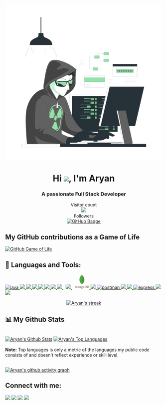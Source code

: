 <div align="center">
<a href="#"><img width="500px" src="./images/—Pngtree—hacker%20programming%20flat%20clipart%20illustration_5388978.png"/></a>
</div>

<h1 align="center">Hi <img src="https://raw.githubusercontent.com/MartinHeinz/MartinHeinz/master/wave.gif" width="30px">, I'm Aryan</h1>
<h3 align="center">A passionate Full Stack Developer</h3>

<p align="center"> 
  Visitor count<br>
  <img src="https://profile-counter.glitch.me/AryanBagade/count.svg" /><br>
  Followers<br>
  <a href="https://github.com/AryanBagade?tab=followers"><img src="https://img.shields.io/github/followers/AryanBagade?label=Followers&style=social" alt="GitHub Badge"></a>
</p>

## My GitHub contributions as a Game of Life

[![GitHub Game of Life](https://github4life.herokuapp.com/AryanBagade.gif?z=6)](https://github4life.herokuapp.com/TheAaryan)

## 🚀 Languages and Tools:

<p align="left"> 
    <a href="https://www.java.com" target="_blank"> <img alt="java" src="https://img.icons8.com/color/48/000000/java-coffee-cup-logo.png"/> </a>
    <a href="https://reactjs.org/" target="_blank"> <img src="https://img.icons8.com/color/48/000000/react-native.png"/> </a>
    <a href="https://developer.mozilla.org/en-US/docs/Web/JavaScript" target="_blank"> <img src="https://img.icons8.com/color/48/000000/javascript.png"/> </a> 
    <a href="https://www.w3.org/html/" target="_blank"> <img src="https://img.icons8.com/color/48/000000/html-5.png"/> </a> 
    <a href="https://www.w3schools.com/css/" target="_blank"> <img src="https://img.icons8.com/color/48/000000/css3.png"/> </a> 
    <a href="https://getbootstrap.com" target="_blank"> <img src="https://img.icons8.com/color/48/000000/bootstrap.png"/> </a> 
    <a href="https://www.python.org" target="_blank"> <img src="https://img.icons8.com/color/48/000000/python.png"/> </a> 
    <a style="padding-right:8px;" href="https://nodejs.org" target="_blank"> <img src="https://img.icons8.com/color/48/000000/nodejs.png"/> </a> 
    <a style="padding-right:8px;" href="https://www.mysql.com/" target="_blank"> <img src="https://img.icons8.com/fluent/50/000000/mysql-logo.png"/> </a>
    <a href="https://www.mongodb.com/" target="_blank"> <img src="https://raw.githubusercontent.com/devicons/devicon/master/icons/mongodb/mongodb-original-wordmark.svg" alt="mongodb" width="48" height="48"/> </a> 
    <a href="https://firebase.google.com/" target="_blank"> <img src="https://img.icons8.com/color/48/000000/firebase.png"/> </a> 
    <a href="https://postman.com" target="_blank"> <img src="https://www.vectorlogo.zone/logos/getpostman/getpostman-icon.svg" alt="postman" width="45" height="45"/> </a>   
    <a href="https://git-scm.com/" target="_blank"> <img src="https://img.icons8.com/color/48/000000/git.png"/> </a> 
    <a href="https://redux.js.org" target="_blank"> <img src="https://img.icons8.com/color/48/000000/redux.png"/> </a>
    <a href="https://expressjs.com" target="_blank"> <img src="https://img.icons8.com/ios-filled/50/000000/js.png" alt="express" width="40" height="40"/> </a>
    <a href="https://www.w3schools.com/CPP/default.asp" target="_blank"><img src="https://img.icons8.com/color/48/000000/c-plus-plus-logo.png"/> </a>
    <a href="https://www.javatpoint.com/c-programming-language-tutorial" target="_blank"><img src="https://img.icons8.com/color/48/000000/c-programming.png"/> </a>
</p>

<p align="center">
    <a href="https://github.com/AryanBagade/github-readme-streak-stats">
        <img title="🔥 Get streak stats for your profile at git.io/streak-stats" alt="Aryan's streak" src="https://github-readme-streak-stats.herokuapp.com/?user=AryanBagade&theme=chartreuse-dark&background=060A0CD0"/>
    </a>
</p>

## 📊 My Github Stats

  <br/>
    <a href="https://github.com/AryanBagade/github-readme-stats"><img alt="Aryan's Github Stats" src="https://github-readme-stats.vercel.app/api?username=AryanBagade&show_icons=true&count_private=true&theme=chartreuse-dark&hide_border=true&bg_color=0D1117" /></a>
  <a href="https://github.com/AryanBagade/github-readme-stats"><img alt="Aryan's Top Languages" src="https://github-readme-stats.vercel.app/api/top-langs/?username=AryanBagade&langs_count=8&count_private=true&layout=compact&theme=chartreuse-dark&hide_border=true&bg_color=0D1117" /></a>
  <br/>
  <br>
  <b>Note:</b> Top languages is only a metric of the languages my public code consists of and doesn't reflect experience or skill level.

  <br/>
  <br>

  [![Aryan's github activity graph](https://activity-graph.herokuapp.com/graph?username=AryanBagade&theme=chartreuse-dark)](https://github.com/AryanBagade/github-readme-activity-graph)

## Connect with me:
<p align="left">

<a href = "https://www.linkedin.com/in/AryanBagade/"><img src="https://img.icons8.com/clouds/65/000000/linkedin.png"/></a>
<a href = "https://twitter.com/thexryxn"><img src="https://img.icons8.com/clouds/65/000000/twitter.png"/></a>
<a href = "https://www.instagram.com/thexryxn/"><img src="https://img.icons8.com/clouds/65/000000/instagram.png"/></a>
<a href = "https://mail.google.com/mail/u/0/#inbox?compose=GFrJzlCgMSjLDqlpgjbPQWSHLTJznTqxzPLKDCqjFwXGqhCJxVXMNdsvGSntVdzKJVbh"><img src="https://img.icons8.com/clouds/65/000000/gmail-new.png"/></a>

</p>

